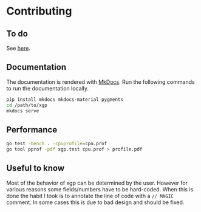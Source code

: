 # Contributing

## To do

See [here](https://github.com/MaxHalford/xgp/projects).

## Documentation

The documentation is rendered with [MkDocs](http://www.mkdocs.org/). Run the following commands to run the documentation locally.

```sh
pip install mkdocs mkdocs-material pygments
cd /path/to/xgp
mkdocs serve
```

## Performance

```sh
go test -bench . -cpuprofile=cpu.prof
go tool pprof -pdf xgp.test cpu.prof > profile.pdf
```

## Useful to know

Most of the behavior of xgp can be determined by the user. However for various reasons some fields/numbers have to be hard-coded. When this is done the habit I took is to annotate the line of code with a `// MAGIC` comment. In some cases this is due to bad design and should be fixed.
